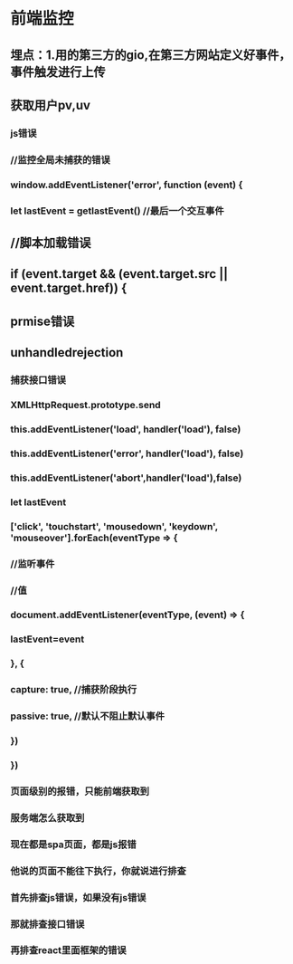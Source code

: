 # 前端监控
## 埋点：1.用的第三方的gio,在第三方网站定义好事件，事件触发进行上传
## 获取用户pv,uv
### js错误
### 	//监控全局未捕获的错误
###     window.addEventListener('error', function (event) {
###     let lastEvent = getlastEvent() //最后一个交互事件  

##  //脚本加载错误
## if (event.target && (event.target.src || event.target.href)) {
    
## prmise错误    
## unhandledrejection

### 捕获接口错误
### XMLHttpRequest.prototype.send
### this.addEventListener('load', handler('load'), false)
### this.addEventListener('error', handler('load'), false)
### this.addEventListener('abort',handler('load'),false)

### let lastEvent
### ['click', 'touchstart', 'mousedown', 'keydown', 'mouseover'].forEach(eventType => {
###    //监听事件
###    //值
###     document.addEventListener(eventType, (event) => {
###         lastEvent=event
###    }, {
###         capture: true, //捕获阶段执行
###         passive: true, //默认不阻止默认事件
###     })
### })

### 页面级别的报错，只能前端获取到
### 服务端怎么获取到
### 现在都是spa页面，都是js报错
### 他说的页面不能往下执行，你就说进行排查
### 首先排查js错误，如果没有js错误
### 那就排查接口错误
### 再排查react里面框架的错误